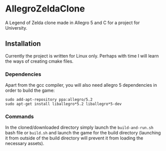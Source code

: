 # AllegroZeldaClone
A Legend of Zelda clone made in Allegro 5 and C for a project for University.

## Installation

Currently the project is written for Linux only. Perhaps with time I will learn the ways of creating cmake files.

### Dependencies

Apart from the gcc compiler, you will also need allegro 5 dependencies in order to build the game:
```
sudo add-apt-repository ppa:allegro/5.2
sudo apt-get install liballegro*5.2 liballegro*5-dev
```

### Commands
In the cloned/downloaded directory simply launch the `build-and-run.sh` bash file or `build.sh` and launch the game for the build directory (launching it from outside of the build directory will prevent it from loading the necessary assets).



